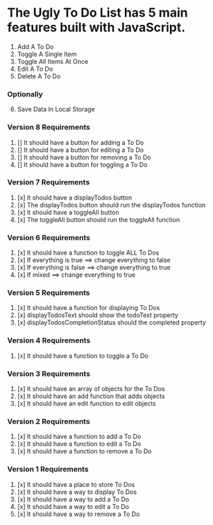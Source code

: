 # The Ugly To Do List has 5 main features built with JavaScript.

1.  Add A To Do
2.  Toggle A Single Item
3.  Toggle All Items At Once
4.  Edit A To Do
5.  Delete A To Do

### Optionally

6.  Save Data In Local Storage

### Version 8 Requirements

1.  [] It should have a button for adding a To Do
2.  [] It should have a button for editing a To Do
3.  [] It should have a button for removing a To Do
4.  [] It should have a button for toggling a To Do

### Version 7 Requirements

1.  [x] It should have a displayTodos button
2.  [x] The displayTodos button should run the displayTodos function
3.  [x] It should have a toggleAll button
4.  [x] The toggleAll button should run the toggleAll function

### Version 6 Requirements

1.  [x] It should have a function to toggle ALL To Dos
2.  [x] If everything is true ==> change everything to false
3.  [x] If everything is false ==> change everything to true
4.  [x] If mixed ==> change everything to true

### Version 5 Requirements

1.  [x] It should have a function for displaying To Dos
2.  [x] displayTodosText should show the todoText property
3.  [x] displayTodosCompletionStatus should the completed property

### Version 4 Requirements

1.  [x] It should have a function to toggle a To Do

### Version 3 Requirements

1.  [x] It should have an array of objects for the To Dos
2.  [x] It should have an add function that adds objects
3.  [x] It should have an edit function to edit objects

### Version 2 Requirements

1.  [x] It should have a function to add a To Do
2.  [x] It should have a function to edit a To Do
3.  [x] It should have a function to remove a To Do

### Version 1 Requirements

1.  [x] It should have a place to store To Dos
2.  [x] It should have a way to display To Dos
3.  [x] It should have a way to add a To Do
4.  [x] It should have a way to edit a To Do
5.  [x] It should have a way to remove a To Do
